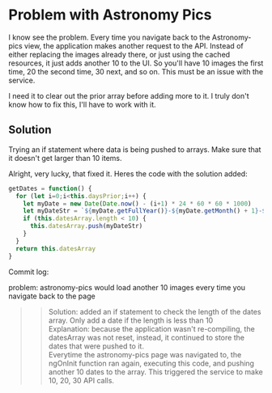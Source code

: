 # Problem with Astronomy Pics

I know see the problem.
Every time you navigate back to the Astronomy-pics view, the application makes another request to the API.
Instead of either replacing the images already there, or just using the cached resources, it just adds another 10 to the UI.
So you'll have 10 images the first time, 20 the second time, 30 next, and so on.
This must be an issue with the service.  

I need it to clear out the prior array before adding more to it.
I truly don't know how to fix this, I'll have to work with it.

## Solution

Trying an if statement where data is being pushed to arrays.
Make sure that it doesn't get larger than 10 items.  

Alright, very lucky, that fixed it.
Heres the code with the solution added:

```ts
getDates = function() {
  for (let i=0;i<this.daysPrior;i++) {
    let myDate = new Date(Date.now() - (i+1) * 24 * 60 * 60 * 1000)
    let myDateStr = `${myDate.getFullYear()}-${myDate.getMonth() + 1}-${myDate.getDate()}`
    if (this.datesArray.length < 10) {
      this.datesArray.push(myDateStr)
    }
  }
  return this.datesArray
}
```

Commit log:  

problem: astronomy-pics would load another 10 images every time you navigate back to the page  
>> Solution: added an if statement to check the length of the dates array. Only add a date if the length is less than 10  
>> Explanation: because the application wasn't re-compiling, the datesArray was not reset, instead, it continued to store the dates that were pushed to it.  
>> Everytime the astronomy-pics page was navigated to, the ngOnInit function ran again, executing this code, and pushing another 10 dates to the array. This triggered the service to make 10, 20, 30 API calls.  
